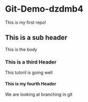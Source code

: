 # Git-Demo-dzdmb4


This is my first repo!


## This is a sub header

This is the body

### This is a third Header
This tutoril is going well


#### This is my fourth Header
We are looking at branching in git 
